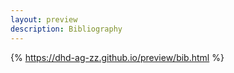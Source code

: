 ```yaml
---
layout: preview
description: Bibliography
---
```


{% https://dhd-ag-zz.github.io/preview/bib.html %}
